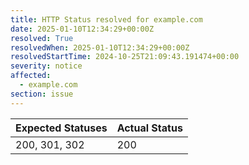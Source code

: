 ```yaml
---
title: HTTP Status resolved for example.com
date: 2025-01-10T12:34:29+00:00Z
resolved: True
resolvedWhen: 2025-01-10T12:34:29+00:00Z
resolvedStartTime: 2024-10-25T21:09:43.191474+00:00
severity: notice
affected:
  - example.com
section: issue
---
```


| Expected Statuses | Actual Status  |
|-------------------|----------------|
| 200, 301, 302 | 200 |
